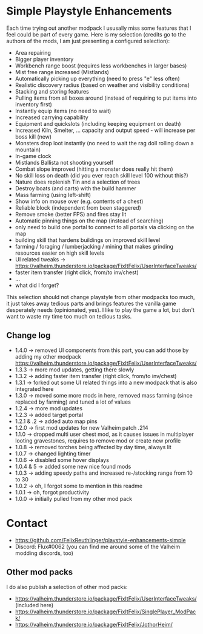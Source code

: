 # Simple Playstyle Enhancements

Each time trying out another modpack I ususally miss some features that I feel could be part of every game. Here is my selection (credits go to the authors of the mods, I am just presenting a configured selection):

* Area repairing
* Bigger player inventory
* Workbench range boost (requires less workbenches in larger bases)
* Mist free range increased (Mistlands)
* Automatically picking up everything (need to press "e" less often)
* Realistic discovery radius (based on weather and visibility conditions)
* Stacking and storing features
* Pulling items from all boxes around (instead of requiring to put items into inventory first)
* Instantly equip items (no need to wait)
* Increased carrying capability
* Equipment and quickslots (including keeping equipment on death) 
* Increased Kiln, Smelter, ... capacity and output speed - will increase per boss kill (new)
* Monsters drop loot instantly (no need to wait the rag doll rolling down a mountain)
* In-game clock
* Mistlands Ballista not shooting yourself
* Combat slope improved (hitting a monster does really hit them)
* No skill loss on death (did you ever reach skill level 100 without this?)
* Nature does replenish Tin and a selection of trees
* Destroy boats (and carts) with the build hammer
* Mass farming (using left-shift) 
* Show info on mouse over (e.g. contents of a chest)
* Reliable block (independent from been staggered)
* Remove smoke (better FPS) and fires stay lit
* Automatic pinning things on the map (instead of searching)
* only need to build one portal to connect to all portals via clicking on the map
* building skill that hardens buildings on improved skill level
* farming / foraging / lumberjacking / mining that makes grinding resources easier on high skill levels
* UI related tweaks -> https://valheim.thunderstore.io/package/FixItFelix/UserInterfaceTweaks/
* faster item transfer (right click, from/to inv/chest)
* ...
* what did I forget?

This selection should not change playstyle from other modpacks too much, it just takes away tedious parts and brings features the vanilla game desperately needs (opinionated, yes). I like to play the game a lot, but don't want to waste my time too much on tedious tasks.

## Change log

* 1.4.0 -> removed UI components from this part, you can add those by adding my other modpack https://valheim.thunderstore.io/package/FixItFelix/UserInterfaceTweaks/ 
* 1.3.3 -> more mod updates, getting there slowly
* 1.3.2 -> adding faster item transfer (right click, from/to inv/chest)
* 1.3.1 -> forked out some UI related things into a new modpack that is also integrated here
* 1.3.0 -> moved some more mods in here, removed mass farming (since replaced by farming) and tuned a lot of values
* 1.2.4 -> more mod updates
* 1.2.3 -> added target portal
* 1.2.1 & .2 -> added auto map pins
* 1.2.0 -> first mod updates for new Valheim patch .214
* 1.1.0 -> dropped multi user chest mod, as it causes issues in multiplayer looting gravestones, requires to remove mod or create new profile
* 1.0.8 -> removed torches being affected by day time, always lit
* 1.0.7 -> changed lighting timer
* 1.0.6 -> disabled some hover displays
* 1.0.4 & 5 -> added some new nice found mods
* 1.0.3 -> adding speedy paths and increased re-/stocking range from 10 to 30 
* 1.0.2 -> oh, I forgot some to mention in this readme
* 1.0.1 -> oh, forgot productivity 
* 1.0.0 -> initially pulled from my other mod pack

# Contact

* https://github.com/FelixReuthlinger/playstyle-enhancements-simple 
* Discord: Flux#0062 (you can find me around some of the Valheim modding discords, too)

## Other mod packs

I do also publish a selection of other mod packs:

* https://valheim.thunderstore.io/package/FixItFelix/UserInterfaceTweaks/ (included here)
* https://valheim.thunderstore.io/package/FixItFelix/SinglePlayer_ModPack/
* https://valheim.thunderstore.io/package/FixItFelix/JothorHeim/ 
